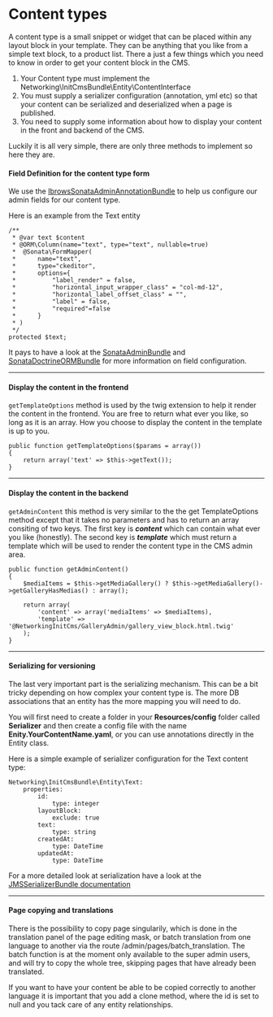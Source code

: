 Content types
=============

A content type is a small snippet or widget that can be placed within any layout block in your template.
They can be anything that you like from a simple text block, to a product list. There a just a few things which
you need to know in order to get your content block in the CMS.

1. Your Content type must implement the Networking\InitCmsBundle\Entity\ContentInterface
2. You must supply a serializer configuration (annotation, yml etc) so that your content can be serialized and deserialized when a page is published.
3. You need to supply some information about how to display your content in the front and backend of the CMS.

Luckily it is all very simple, there are only three methods to implement so here they are.

#### Field Definition for the content type form ####

We use the [IbrowsSonataAdminAnnotationBundle](https://github.com/ibrows/IbrowsSonataAdminAnnotationBundle) to help us configure our admin fields for our content type.

Here is an example from the Text entity

```
/**
 * @var text $content
 * @ORM\Column(name="text", type="text", nullable=true)
 *  @Sonata\FormMapper(
 *      name="text",
 *      type="ckeditor",
 *      options={
 *          "label_render" = false,
 *          "horizontal_input_wrapper_class" = "col-md-12",
 *          "horizontal_label_offset_class" = "",
 *          "label" = false,
 *          "required"=false
 *      }
 * )
 */
protected $text;
```

It pays to have a look at the [SonataAdminBundle](http://sonata-project.org/bundles/admin/master/doc/index.html) and [SonataDoctrineORMBundle](http://sonata-project.org/bundles/doctrine-orm-admin/master/doc/index.html) for more information on field configuration.

----------------------------------------------------
#### Display the content in the frontend ####
```getTemplateOptions``` method is used by the twig extension to help it render the content in the frontend. You are free to return what ever you like, so long as it is an array. How you choose to display the content in the template is up to you.

```
public function getTemplateOptions($params = array())
{
    return array('text' => $this->getText());
}
```

----------------------------------------------------
#### Display the content in the backend ####
```getAdminContent``` this method is very similar to the the get TemplateOptions method except that it takes no parameters and has to return an array consiting of two keys.
The first key is ***content*** which can contain what ever you like (honestly). The second key is ***template*** which must return a template which will be used to render the content type in the CMS admin area.

```
public function getAdminContent()
{
    $mediaItems = $this->getMediaGallery() ? $this->getMediaGallery()->getGalleryHasMedias() : array();

    return array(
        'content' => array('mediaItems' => $mediaItems),
        'template' => '@NetworkingInitCms/GalleryAdmin/gallery_view_block.html.twig'
    );
}
```


------------------------------------
#### Serializing for versioning ####

The last very important part is the serializing mechanism. This can be a bit tricky depending on how complex your content type is. The more DB associations that an entity has the more mapping you will need to do.

You will first need to create a folder in your **Resources/config** folder called **Serializer** and then create a config file with the name **Enity.YourContentName.yaml**, or you can use annotations directly in the Entity class.

Here is a simple example of serializer configuration for the Text content type:

```
Networking\InitCmsBundle\Entity\Text:
    properties:
        id:
            type: integer
        layoutBlock:
            exclude: true
        text:
            type: string
        createdAt:
            type: DateTime
        updatedAt:
            type: DateTime
```

For a more detailed look at serialization have a look at the [JMSSerializerBundle documentation](http://jmsyst.com/bundles/JMSSerializerBundle)


------------------------------------    
#### Page copying and translations ####   
 
There is the possibility to copy page singularily, which is done in the translation panel of the page editing mask, or batch translation from one language to another via the route /admin/pages/batch_translation.
The batch function is at the moment only available to the super admin users, and will try to copy the whole tree, skipping pages that have already been translated.

If you want to have your content be able to be copied correctly to another language it is important that you add a clone method, where the id is set to null and you tack care of any entity relationships.